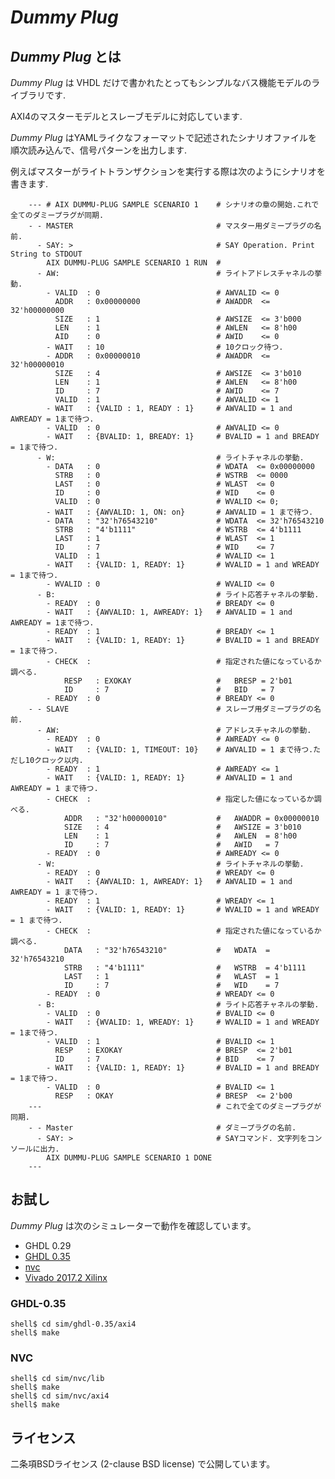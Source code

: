 *Dummy Plug*
============

## *Dummy Plug* とは

*Dummy Plug* は VHDL だけで書かれたとってもシンプルなバス機能モデルのライブラリです.  

AXI4のマスターモデルとスレーブモデルに対応しています.  

*Dummy Plug* はYAMLライクなフォーマットで記述されたシナリオファイルを順次読み込んで、信号パターンを出力します.

例えばマスターがライトトランザクションを実行する際は次のようにシナリオを書きます.

        --- # AIX DUMMU-PLUG SAMPLE SCENARIO 1    # シナリオの章の開始.これで全てのダミープラグが同期.
        - - MASTER                                # マスター用ダミープラグの名前. 
          - SAY: >                                # SAY Operation. Print String to STDOUT
            AIX DUMMU-PLUG SAMPLE SCENARIO 1 RUN  #
          - AW:                                   # ライトアドレスチャネルの挙動.
            - VALID  : 0                          # AWVALID <= 0
              ADDR   : 0x00000000                 # AWADDR  <= 32'h00000000
              SIZE   : 1                          # AWSIZE  <= 3'b000
              LEN    : 1                          # AWLEN   <= 8'h00
              AID    : 0                          # AWID    <= 0
            - WAIT   : 10                         # 10クロック待つ.
            - ADDR   : 0x00000010                 # AWADDR  <= 32'h00000010
              SIZE   : 4                          # AWSIZE  <= 3'b010
              LEN    : 1                          # AWLEN   <= 8'h00
              ID     : 7                          # AWID    <= 7
              VALID  : 1                          # AWVALID <= 1
            - WAIT   : {VALID : 1, READY : 1}     # AWVALID = 1 and AWREADY = 1まで待つ.
            - VALID  : 0                          # AWVALID <= 0
            - WAIT   : {BVALID: 1, BREADY: 1}     # BVALID = 1 and BREADY = 1まで待つ.
          - W:                                    # ライトチャネルの挙動.
            - DATA   : 0                          # WDATA  <= 0x00000000
              STRB   : 0                          # WSTRB  <= 0000
              LAST   : 0                          # WLAST  <= 0
              ID     : 0                          # WID    <= 0
              VALID  : 0                          # WVALID <= 0;
            - WAIT   : {AWVALID: 1, ON: on}       # AWVALID = 1 まで待つ.
            - DATA   : "32'h76543210"             # WDATA  <= 32'h76543210
              STRB   : "4'b1111"                  # WSTRB  <= 4'b1111
              LAST   : 1                          # WLAST  <= 1
              ID     : 7                          # WID    <= 7
              VALID  : 1                          # WVALID <= 1
            - WAIT   : {VALID: 1, READY: 1}       # WVALID = 1 and WREADY = 1まで待つ.
            - WVALID : 0                          # WVALID <= 0
          - B:                                    # ライト応答チャネルの挙動.
            - READY  : 0                          # BREADY <= 0
            - WAIT   : {AWVALID: 1, AWREADY: 1}   # AWVALID = 1 and AWREADY = 1まで待つ.
            - READY  : 1                          # BREADY <= 1
            - WAIT   : {VALID: 1, READY: 1}       # BVALID = 1 and BREADY = 1まで待つ.
            - CHECK  :                            # 指定された値になっているか調べる.
                RESP   : EXOKAY                   #   BRESP = 2'b01
                ID     : 7                        #   BID   = 7
            - READY  : 0                          # BREADY <= 0
        - - SLAVE                                 # スレーブ用ダミープラグの名前. 
          - AW:                                   # アドレスチャネルの挙動.
            - READY  : 0                          # AWREADY <= 0
            - WAIT   : {VALID: 1, TIMEOUT: 10}    # AWVALID = 1 まで待つ.ただし10クロック以内.
            - READY  : 1                          # AWREADY <= 1
            - WAIT   : {VALID: 1, READY: 1}       # AWVALID = 1 and AWREADY = 1 まで待つ.
            - CHECK  :                            # 指定した値になっているか調べる.
                ADDR   : "32'h00000010"           #   AWADDR = 0x00000010
                SIZE   : 4                        #   AWSIZE = 3'b010
                LEN    : 1                        #   AWLEN  = 8'h00
                ID     : 7                        #   AWID   = 7
            - READY  : 0                          # AWREADY <= 0
          - W:                                    # ライトチャネルの挙動.
            - READY  : 0                          # WREADY <= 0
            - WAIT   : {AWVALID: 1, AWREADY: 1}   # AWVALID = 1 and AWREADY = 1 まで待つ.
            - READY  : 1                          # WREADY <= 1
            - WAIT   : {VALID: 1, READY: 1}       # WVALID = 1 and WREADY = 1 まで待つ.
            - CHECK  :                            # 指定された値になっているか調べる.
                DATA   : "32'h76543210"           #   WDATA  = 32'h76543210
                STRB   : "4'b1111"                #   WSTRB  = 4'b1111
                LAST   : 1                        #   WLAST  = 1
                ID     : 7                        #   WID    = 7
            - READY  : 0                          # WREADY <= 0
          - B:                                    # ライト応答チャネルの挙動.
            - VALID  : 0                          # BVALID <= 0
            - WAIT   : {WVALID: 1, WREADY: 1}     # WVALID = 1 and WREADY = 1まで待つ.
            - VALID  : 1                          # BVALID <= 1
              RESP   : EXOKAY                     # BRESP  <= 2'b01
              ID     : 7                          # BID    <= 7
            - WAIT   : {VALID: 1, READY: 1}       # BVALID = 1 and BREADY = 1まで待つ.
            - VALID  : 0                          # BVALID <= 1
              RESP   : OKAY                       # BRESP  <= 2'b00
        ---                                       # これで全てのダミープラグが同期.
        - - Master                                # ダミープラグの名前. 
          - SAY: >                                # SAYコマンド. 文字列をコンソールに出力.
            AIX DUMMU-PLUG SAMPLE SCENARIO 1 DONE
        ---

## お試し

*Dummy Plug* は次のシミュレーターで動作を確認しています。

 - GHDL 0.29
 - [GHDL 0.35](https://github.com/ghdl/ghdl)
 - [nvc](https://github.com/nickg/nvc)
 - [Vivado 2017.2 Xilinx](https://www.xilinx.com/products/design-tools/vivado/simulator.html)

### GHDL-0.35

```console
shell$ cd sim/ghdl-0.35/axi4
shell$ make
```

### NVC

```console
shell$ cd sim/nvc/lib
shell$ make
shell$ cd sim/nvc/axi4
shell$ make
```

## ライセンス

二条項BSDライセンス (2-clause BSD license) で公開しています。


